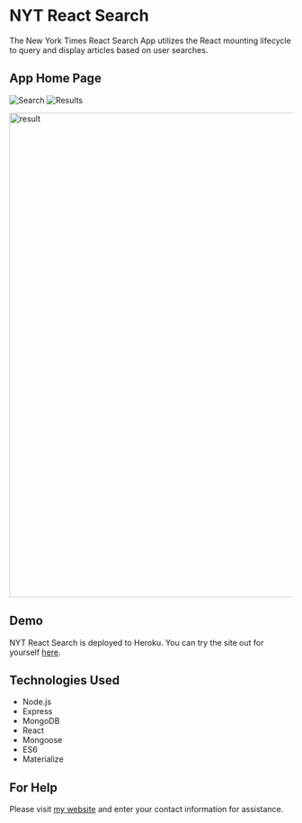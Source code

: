 # NYT React Search
The New York Times React Search App utilizes the React mounting lifecycle to query and display articles based on user searches. 

## App Home Page
![Search]("https://user-images.githubusercontent.com/37125191/46574066-e70ef180-c96b-11e8-9aba-fc4440076d50.PNG")
![Results]("https://user-images.githubusercontent.com/37125191/46574075-0443c000-c96c-11e8-916e-78843a651429.PNG")

<img width="862" alt="result" src="https://user-images.githubusercontent.com/37125191/46574075-0443c000-c96c-11e8-916e-78843a651429.PNG">

## Demo
NYT React Search is deployed to Heroku. You can try the site out for yourself [here](https://boiling-journey-41160.herokuapp.com/).

## Technologies Used
- Node.js
- Express
- MongoDB
- React
- Mongoose
- ES6
- Materialize

## For Help
Please visit [my website](https://fdunigan.github.io/) and enter your contact information for assistance. 